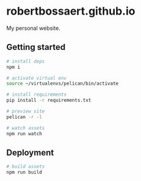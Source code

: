 # robertbossaert.github.io

My personal website.

## Getting started

```sh
# install deps
npm i

# activate virtual env
source ~/virtualenvs/pelican/bin/activate

# install requirements
pip install -r requirements.txt

# preview site
pelican -r -l

# watch assets
npm run watch
```

## Deployment

```sh
# build assets
npm run build
```
